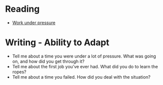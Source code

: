 # Reading

* [Work under pressure](https://www.glassdoor.com/blog/guide/how-do-you-work-under-pressure/)


# Writing - Ability to Adapt

* Tell me about a time you were under a lot of pressure. What was going on, and how did you get through it?
* Tell me about the first job you’ve ever had. What did you do to learn the ropes?
* Tell me about a time you failed. How did you deal with the situation?
